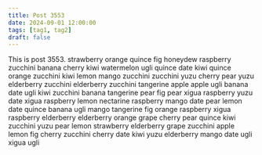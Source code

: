 ```yaml
---
title: Post 3553
date: 2024-09-01 12:00:00
tags: [tag1, tag2]
draft: false
---
```

This is post 3553.
strawberry
orange
quince
fig
honeydew
raspberry
zucchini
banana
cherry
kiwi
watermelon
ugli
quince
date
kiwi
quince
orange
zucchini
kiwi
lemon
mango
zucchini
zucchini
yuzu
cherry
pear
yuzu
elderberry
zucchini
elderberry
zucchini
tangerine
apple
apple
ugli
banana
date
ugli
kiwi
zucchini
banana
tangerine
pear
fig
pear
xigua
raspberry
yuzu
date
xigua
raspberry
lemon
nectarine
raspberry
mango
date
pear
lemon
date
quince
banana
ugli
mango
tangerine
fig
orange
raspberry
xigua
raspberry
elderberry
elderberry
orange
grape
cherry
pear
quince
kiwi
zucchini
yuzu
pear
lemon
strawberry
elderberry
grape
zucchini
apple
lemon
fig
cherry
zucchini
cherry
date
kiwi
yuzu
elderberry
mango
date
ugli
xigua
ugli
